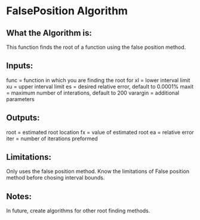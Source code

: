# FalsePosition Algorithm

## What the Algorithm is:
This function finds the root of a function using the false position method.

## Inputs:
func = function in which you are finding the root for
xl = lower interval limit
xu = upper interval limit 
es = desired relative error, default to 0.0001%
maxit = maximum number of interations, default to 200
varargin = additional parameters

## Outputs:
root = estimated root location
fx = value of estimated root
ea = relative error
iter = number of iterations preformed 

## Limitations:
Only uses the false position method.
Know the limitations of False position method before chosing interval bounds. 

## Notes: 
In future, create algorithms for other root finding methods. 
